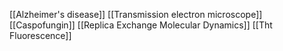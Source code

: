 [[Alzheimer's disease]]
[[Transmission electron microscope]]
[[Caspofungin]]
[[Replica Exchange Molecular Dynamics]]
[[Tht Fluorescence]]
